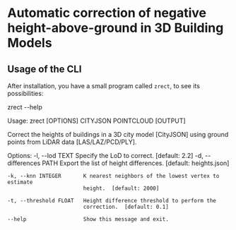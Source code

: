 # Automatic correction of negative height-above-ground in 3D Building Models

## Usage of the CLI
After installation, you have a small program called <code>zrect</code>, to see its possibilities:

  zrect --help</code>

  Usage: zrect [OPTIONS] CITYJSON POINTCLOUD [OUTPUT]

  Correct the heights of buildings in a 3D city model [CityJSON] using ground points from LiDAR data [LAS/LAZ/PCD/PLY].

  Options:
    -l, --lod TEXT          Specify the LoD to correct.  [default: 2.2]
    -d, --differences PATH  Export the list of height differences.  [default:
                            heights.json]

    -k, --knn INTEGER       K nearest neighbors of the lowest vertex to estimate
                            height.  [default: 2000]

    -t, --threshold FLOAT   Height difference threshold to perform the
                            correction.  [default: 0.1]

    --help                  Show this message and exit.
